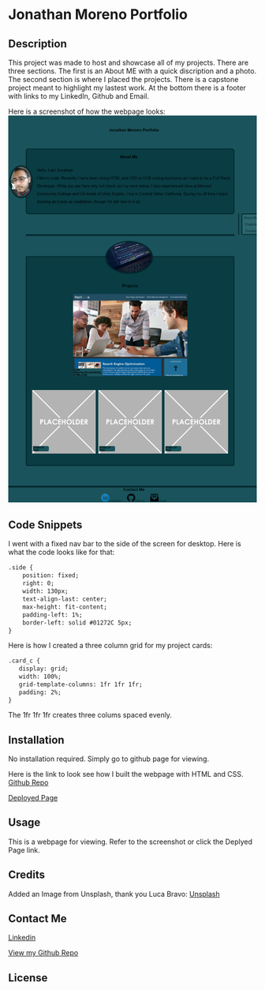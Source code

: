 # Jonathan Moreno Portfolio

## Description

This project was made to host and showcase all of my projects. There are three sections. The first is an About ME with a quick discription and a photo. The second section is where I placed the projects. There is a capstone project meant to highlight my lastest work. At the bottom there is a footer with links to my LinkedIn, Github and Email.

Here is a screenshot of how the webpage looks:
![Screenshot of the website](./assests/images/JDMPortfolio1.png)

## Code Snippets
I went with a fixed nav bar to the side of the screen for desktop. Here is what the code looks like for that:
```
.side {
    position: fixed;
    right: 0;
    width: 130px;
    text-align-last: center;
    max-height: fit-content;
    padding-left: 1%;
    border-left: solid #01272C 5px;
}
```

Here is how I created a three column grid for my project cards:
 ```
.card_c {
    display: grid;
    width: 100%;
    grid-template-columns: 1fr 1fr 1fr;
    padding: 2%;
}
 ```
The 1fr 1fr 1fr creates three colums spaced evenly.


## Installation

No installation required. Simply go to github page for viewing.

Here is the link to look see how I built the webpage with HTML and CSS.
[Github Repo](https://github.com/johnfrom209/JohnDMoreno-Portfolio)

[Deployed Page](https://johnfrom209.github.io/JohnDMoreno-Portfolio/)

## Usage

This is a webpage for viewing. Refer to the screenshot or click the Deplyed Page link.

## Credits

Added an Image from Unsplash, thank you Luca Bravo:
[Unsplash](https://unsplash.com/photos/XJXWbfSo2f0)

## Contact Me

[Linkedin](https://www.linkedin.com/in/johnfrom209/)

[View my Github Repo](https://github.com/johnfrom209)

## License
